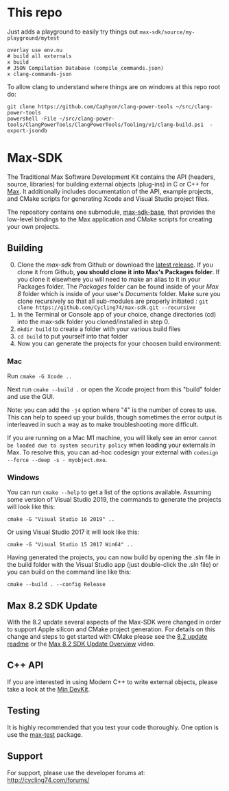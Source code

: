 # This repo

Just adds a playground to easily try things out `max-sdk/source/my-playground/mytest`

```nushell
overlay use env.nu
# build all externals
x build
# JSON Compilation Database (compile_commands.json)
x clang-commands-json
```
To allow clang to understand where things are on windows at this repo root do:

```nu
git clone https://github.com/Caphyon/clang-power-tools ~/src/clang-power-tools
powershell -File ~/src/clang-power-tools/ClangPowerTools/ClangPowerTools/Tooling/v1/clang-build.ps1  -export-jsondb
```

# Max-SDK

The Traditional Max Software Development Kit contains the API (headers, source, libraries) for building external objects (plug-ins) in C or C++ for [Max](https://cycling74.com/products/max-features). It additionally includes documentation of the API, example projects, and CMake scripts for generating Xcode and Visual Studio project files.

The repository contains one submodule, [max-sdk-base](https://github.com/Cycling74/max-sdk-base), that provides the low-level bindings to the Max application and CMake scripts for creating your own projects.

## Building

0. Clone the *max-sdk* from Github or download the [latest release](https://github.com/Cycling74/max-sdk/releases/latest). If you clone it from Github, **you should clone it into Max's Packages folder**. If you clone it elsewhere you will need to make an alias to it in your Packages folder.
   The *Packages* folder can be found inside of your *Max 8* folder which is inside of your user's *Documents* folder.
   Make sure you clone recursively so that all sub-modules are properly initiated : `git clone https://github.com/Cycling74/max-sdk.git --recursive`
1. In the Terminal or Console app of your choice, change directories (cd) into the max-sdk folder you cloned/installed in step 0.
2. `mkdir build` to create a folder with your various build files
3. `cd build` to put yourself into that folder
4. Now you can generate the projects for your choosen build environment:

### Mac 

Run `cmake -G Xcode ..`

Next run `cmake --build .` or open the Xcode project from this "build" folder and use the GUI.

Note: you can add the `-j4` option where "4" is the number of cores to use.  This can help to speed up your builds, though sometimes the error output is interleaved in such a way as to make troubleshooting more difficult.

If you are running on a Mac M1 machine, you will likely see an error `cannot be loaded due to system security policy` when loading your externals in Max. To resolve this, you can ad-hoc codesign your external with `codesign --force --deep -s - myobject.mxo`.

### Windows

You can run `cmake --help` to get a list of the options available.  Assuming some version of Visual Studio 2019, the commands to generate the projects will look like this: 

`cmake -G "Visual Studio 16 2019" ..`

Or using Visual Studio 2017 it will look like this:

`cmake -G "Visual Studio 15 2017 Win64" ..`

Having generated the projects, you can now build by opening the .sln file in the build folder with the Visual Studio app (just double-click the .sln file) or you can build on the command line like this:

`cmake --build . --config Release`

## Max 8.2 SDK Update

With the 8.2 update several aspects of the Max-SDK were changed in order to support Apple silicon and CMake project generation. For details on this change and steps to get started with CMake please see the [8.2 update readme](https://github.com/Cycling74/max-sdk/blob/main/README-8.2-update.md) or the [Max 8.2 SDK Update Overview](https://www.youtube.com/watch?v=il5WblTBUgs) video.

## C++ API

If you are interested in using Modern C++ to write external objects, please take a look at the [Min DevKit](https://github.com/Cycling74/min-devkit).

## Testing

It is highly recommended that you test your code thoroughly. One option is use the [max-test](https://github.com/Cycling74/max-test) package.

## Support
 
For support, please use the developer forums at:
http://cycling74.com/forums/
